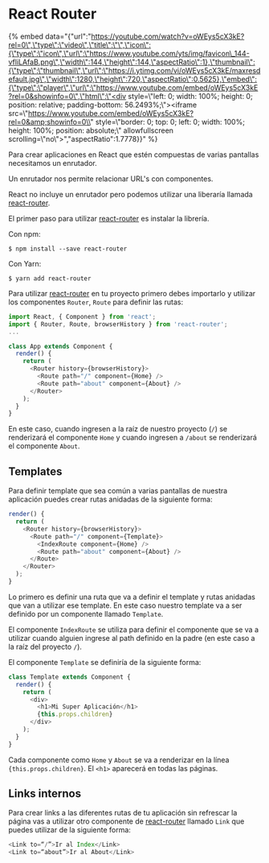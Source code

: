 # React Router

{% embed data="{\"url\":\"https://youtube.com/watch?v=oWEys5cX3kE?rel=0\",\"type\":\"video\",\"title\":\"\",\"icon\":{\"type\":\"icon\",\"url\":\"https://www.youtube.com/yts/img/favicon\_144-vfliLAfaB.png\",\"width\":144,\"height\":144,\"aspectRatio\":1},\"thumbnail\":{\"type\":\"thumbnail\",\"url\":\"https://i.ytimg.com/vi/oWEys5cX3kE/maxresdefault.jpg\",\"width\":1280,\"height\":720,\"aspectRatio\":0.5625},\"embed\":{\"type\":\"player\",\"url\":\"https://www.youtube.com/embed/oWEys5cX3kE?rel=0&showinfo=0\",\"html\":\"<div style=\\"left: 0; width: 100%; height: 0; position: relative; padding-bottom: 56.2493%;\\"><iframe src=\\"https://www.youtube.com/embed/oWEys5cX3kE?rel=0&amp;showinfo=0\\" style=\\"border: 0; top: 0; left: 0; width: 100%; height: 100%; position: absolute;\\" allowfullscreen scrolling=\\"no\\"></iframe></div>\",\"aspectRatio\":1.7778}}" %}

  
 Para crear aplicaciones en React que estén compuestas de varias pantallas necesitamos un enrutador.

Un enrutador nos permite relacionar URL's con componentes.

React no incluye un enrutador pero podemos utilizar una liberaría llamada [react-router](https://github.com/ReactTraining/react-router).

El primer paso para utilizar [react-router](https://github.com/ReactTraining/react-router) es instalar la librería.

Con npm:

```text
$ npm install --save react-router
```

Con Yarn:

```text
$ yarn add react-router
```

Para utilizar [react-router](https://github.com/ReactTraining/react-router) en tu proyecto primero debes importarlo y utilizar los componentes `Router`, `Route` para definir las rutas:

```javascript
import React, { Component } from 'react';
import { Router, Route, browserHistory } from 'react-router';
...

class App extends Component {
  render() {
    return (
      <Router history={browserHistory}>
        <Route path="/" component={Home} />
        <Route path="about" component={About} />
      </Router>
    );
  }
}
```

En este caso, cuando ingresen a la raíz de nuestro proyecto \(`/`\) se renderizará el componente `Home` y cuando ingresen a `/about` se renderizará el componente `About`.

## Templates

Para definir template que sea común a varias pantallas de nuestra aplicación puedes crear rutas anidadas de la siguiente forma:

```javascript
render() {
  return (
    <Router history={browserHistory}>
      <Route path="/" component={Template}>
        <IndexRoute component={Home} />
        <Route path="about" component={About} />
      </Route>
    </Router>
  );
}
```

Lo primero es definir una ruta que va a definir el template y rutas anidadas que van a utilizar ese template. En este caso nuestro template va a ser definido por un componente llamado `Template`.

El componente `IndexRoute` se utiliza para definir el componente que se va a utilizar cuando alguien ingrese al path definido en la padre \(en este caso a la raíz del proyecto `/`\).

El componente `Template` se definiría de la siguiente forma:

```javascript
class Template extends Component {
  render() {
    return (
      <div>
        <h1>Mi Super Aplicación</h1>
        {this.props.children}
      </div>
    );
  }
}
```

Cada componente como `Home` y `About` se va a renderizar en la línea `{this.props.children}`. El `<h1>` aparecerá en todas las páginas.

## Links internos

Para crear links a las diferentes rutas de tu aplicación sin refrescar la página vas a utilizar otro componente de [react-router](https://github.com/ReactTraining/react-router) llamado `Link` que puedes utilizar de la siguiente forma:

```javascript
<Link to=“/”>Ir al Index</Link>
<Link to=“about”>Ir al About</Link>
```

